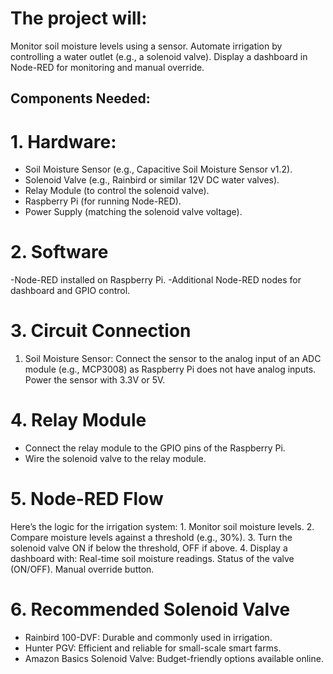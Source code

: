 # The project will:
  Monitor soil moisture levels using a sensor.
  Automate irrigation by controlling a water outlet (e.g., a solenoid valve).
  Display a dashboard in Node-RED for monitoring and manual override.

## Components Needed:
# 1. Hardware:
  - Soil Moisture Sensor (e.g., Capacitive Soil Moisture Sensor v1.2).
  - Solenoid Valve (e.g., Rainbird or similar 12V DC water valves).
  - Relay Module (to control the solenoid valve).
  - Raspberry Pi (for running Node-RED).
  - Power Supply (matching the solenoid valve voltage).

# 2. Software
  -Node-RED installed on Raspberry Pi.
  -Additional Node-RED nodes for dashboard and GPIO control.

# 3. Circuit Connection
  1. Soil Moisture Sensor:
      Connect the sensor to the analog input of an ADC module (e.g., MCP3008) as Raspberry Pi does not have analog inputs.
      Power the sensor with 3.3V or 5V.
# 4. Relay Module
  - Connect the relay module to the GPIO pins of the Raspberry Pi.
  - Wire the solenoid valve to the relay module.

# 5. Node-RED Flow
  Here’s the logic for the irrigation system:
    1. Monitor soil moisture levels.
    2. Compare moisture levels against a threshold (e.g., 30%).
    3. Turn the solenoid valve ON if below the threshold, OFF if above.
    4. Display a dashboard with:
      Real-time soil moisture readings.
      Status of the valve (ON/OFF).
      Manual override button.
      
# 6. Recommended Solenoid Valve
  - Rainbird 100-DVF: Durable and commonly used in irrigation.
  - Hunter PGV: Efficient and reliable for small-scale smart farms.
  - Amazon Basics Solenoid Valve: Budget-friendly options available online.
